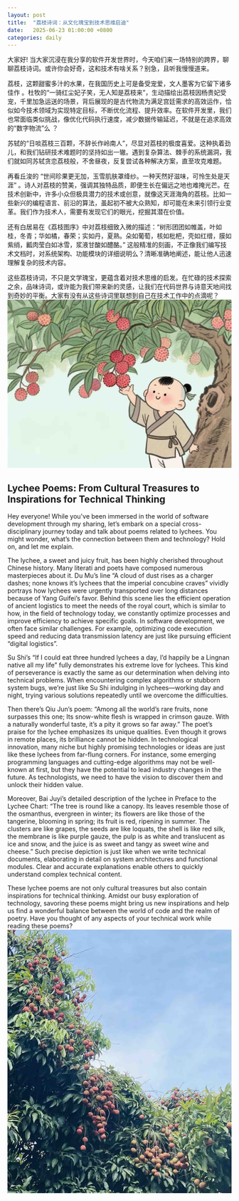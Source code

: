 ```yaml
---
layout: post
title:  "荔枝诗词：从文化瑰宝到技术思维启迪"
date:   2025-06-23 01:00:00 +0800
categories: daily
---
```



大家好! 当大家沉浸在我分享的软件开发世界时，今天咱们来一场特别的跨界，聊聊荔枝诗词。或许你会好奇，这和技术有啥关系？别急，且听我慢慢道来。​

荔枝，这颗甜蜜多汁的水果，在我国历史上可是备受宠爱，文人墨客为它留下诸多佳作 。杜牧的“一骑红尘妃子笑，无人知是荔枝来”，生动描绘出荔枝因杨贵妃受宠，千里加急运送的场景，背后展现的是古代物流为满足宫廷需求的高效运作，恰似如今技术领域为实现特定目标，不断优化流程、提升效率。在软件开发里，我们也常面临类似挑战，像优化代码执行速度，减少数据传输延迟，不就是在追求高效的“数字物流”么 ？​

苏轼的“日啖荔枝三百颗，不辞长作岭南人”，尽显对荔枝的极度喜爱。这种执着劲儿，和我们钻研技术难题时的坚持如出一辙。遇到复杂算法、棘手的系统漏洞，我们就如同苏轼贪恋荔枝般，不舍昼夜，反复尝试各种解决方案，直至攻克难题。​

再看丘浚的 “世间珍果更无加，玉雪肌肤罩绛纱。一种天然好滋味，可怜生处是天涯” 。诗人对荔枝的赞美，强调其独特品质，即便生长在偏远之地也难掩光芒。在技术创新中，许多小众但极具潜力的技术或创意，就像这天涯海角的荔枝。比如一些新兴的编程语言、前沿的算法，虽起初不被大众熟知，却可能在未来引领行业变革。我们作为技术人，需要有发现它们的眼光，挖掘其潜在价值。​

还有白居易在《荔枝图序》中对荔枝细致入微的描述：“树形团团如帷盖，叶如桂，冬青；华如橘，春荣；实如丹，夏熟。朵如葡萄，核如枇杷，壳如红缯，膜如紫绡，瓤肉莹白如冰雪，浆液甘酸如醴酪。” 这般精准的刻画，不正像我们编写技术文档时，对系统架构、功能模块的详细说明么？清晰准确地阐述，能让他人迅速理解复杂的技术内容。​

这些荔枝诗词，不只是文学瑰宝，更蕴含着对技术思维的启发。在忙碌的技术探索之余，品味诗词，或许能为我们带来新的灵感，让我们在代码世界与诗意天地间找到奇妙的平衡。大家有没有从这些诗词里联想到自己在技术工作中的点滴呢？
![荔枝](/images/Lychee1.jpg)

## Lychee Poems: From Cultural Treasures to Inspirations for Technical Thinking

Hey everyone! While you've been immersed in the world of software development through my sharing, let’s embark on a special cross-disciplinary journey today and talk about poems related to lychees. You might wonder, what’s the connection between them and technology? Hold on, and let me explain.

The lychee, a sweet and juicy fruit, has been highly cherished throughout Chinese history. Many literati and poets have composed numerous masterpieces about it. Du Mu’s line “A cloud of dust rises as a charger dashes; none knows it’s lychees that the imperial concubine craves” vividly portrays how lychees were urgently transported over long distances because of Yang Guifei’s favor. Behind this scene lies the efficient operation of ancient logistics to meet the needs of the royal court, which is similar to how, in the field of technology today, we constantly optimize processes and improve efficiency to achieve specific goals. In software development, we often face similar challenges. For example, optimizing code execution speed and reducing data transmission latency are just like pursuing efficient “digital logistics”.

Su Shi’s “If I could eat three hundred lychees a day, I’d happily be a Lingnan native all my life” fully demonstrates his extreme love for lychees. This kind of perseverance is exactly the same as our determination when delving into technical problems. When encountering complex algorithms or stubborn system bugs, we’re just like Su Shi indulging in lychees—working day and night, trying various solutions repeatedly until we overcome the difficulties.

Then there’s Qiu Jun’s poem: “Among all the world’s rare fruits, none surpasses this one; Its snow-white flesh is wrapped in crimson gauze. With a naturally wonderful taste, it’s a pity it grows so far away.” The poet’s praise for the lychee emphasizes its unique qualities. Even though it grows in remote places, its brilliance cannot be hidden. In technological innovation, many niche but highly promising technologies or ideas are just like these lychees from far-flung corners. For instance, some emerging programming languages and cutting-edge algorithms may not be well-known at first, but they have the potential to lead industry changes in the future. As technologists, we need to have the vision to discover them and unlock their hidden value.

Moreover, Bai Juyi’s detailed description of the lychee in Preface to the Lychee Chart: “The tree is round like a canopy. Its leaves resemble those of the osmanthus, evergreen in winter; its flowers are like those of the tangerine, blooming in spring; its fruit is red, ripening in summer. The clusters are like grapes, the seeds are like loquats, the shell is like red silk, the membrane is like purple gauze, the pulp is as white and translucent as ice and snow, and the juice is as sweet and tangy as sweet wine and cheese.” Such precise depiction is just like when we write technical documents, elaborating in detail on system architectures and functional modules. Clear and accurate explanations enable others to quickly understand complex technical content.

These lychee poems are not only cultural treasures but also contain inspirations for technical thinking. Amidst our busy exploration of technology, savoring these poems might bring us new inspirations and help us find a wonderful balance between the world of code and the realm of poetry. Have you thought of any aspects of your technical work while reading these poems? 
![荔枝](/images/Lychee.jpg)